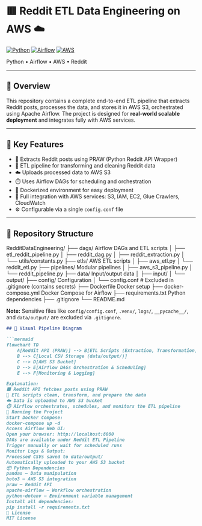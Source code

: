 # 🟥 Reddit ETL Data Engineering on AWS ☁️

[![Python](https://img.shields.io/badge/python-3.8%2B-blue)](https://www.python.org/)
[![Airflow](https://img.shields.io/badge/Apache%20Airflow-2.7-orange)](https://airflow.apache.org/)
[![AWS](https://img.shields.io/badge/AWS-S3%2C%20IAM%2C%20EC2-lightgrey)](https://aws.amazon.com/)

Python • Airflow • AWS • Reddit

---

## 🔹 Overview

This repository contains a complete end-to-end ETL pipeline that extracts Reddit posts, processes the data, and stores it in AWS S3, orchestrated using Apache Airflow. The project is designed for **real-world scalable deployment** and integrates fully with AWS services.

---

## 🔹 Key Features

- 📝 Extracts Reddit posts using PRAW (Python Reddit API Wrapper)
- 🔄 ETL pipeline for transforming and cleaning Reddit data
- ☁️ Uploads processed data to AWS S3
- ⏱️ Uses Airflow DAGs for scheduling and orchestration
- 🐳 Dockerized environment for easy deployment
- 🔐 Full integration with AWS services: S3, IAM, EC2, Glue Crawlers, CloudWatch
- ⚙️ Configurable via a single `config.conf` file

---

## 📂 Repository Structure



RedditDataEngineering/
├── dags/ Airflow DAGs and ETL scripts
│ ├── etl_reddit_pipeline.py
│ ├── reddit_dag.py
│ ├── reddit_extraction.py
│ └── utils/constants.py
├── etls/ AWS ETL scripts
│ ├── aws_etl.py
│ └── reddit_etl.py
├── pipelines/ Modular pipelines
│ ├── aws_s3_pipeline.py
│ └── reddit_pipeline.py
├── data/ Input/output data
│ ├── input/
│ └── output/
├── config/ Configuration
│ └── config.conf # Excluded in .gitignore (contains secrets)
├── Dockerfile Docker setup
├── docker-compose.yml Docker Compose for Airflow
├── requirements.txt Python dependencies
├── .gitignore
└── README.md

**Note:** Sensitive files like `config/config.conf`, `.venv/`, `logs/`, `__pycache__/`, and `data/output/` are excluded via `.gitignore`.

```markdown
## 🚀 Visual Pipeline Diagram

```mermaid
flowchart TD
    A[Reddit API (PRAW)] --> B[ETL Scripts (Extraction, Transformation, Loading)]
    B --> C[Local CSV Storage (data/output/)]
    C --> D[AWS S3 Bucket]
    D --> E[Airflow DAGs Orchestration & Scheduling]
    E --> F[Monitoring & Logging]

Explanation:
🟥 Reddit API fetches posts using PRAW
🔄 ETL scripts clean, transform, and prepare the data
☁️ Data is uploaded to AWS S3 bucket
⏱️ Airflow orchestrates, schedules, and monitors the ETL pipeline
🐳 Running the Project
Start Docker Compose:
docker-compose up -d
Access Airflow Web UI:
Open your browser: http://localhost:8080
DAGs are available under Reddit ETL Pipeline
Trigger manually or wait for scheduled runs
Monitor Logs & Output:
Processed CSVs saved to data/output/
Automatically uploaded to your AWS S3 bucket
📦 Python Dependencies
pandas – Data manipulation
boto3 – AWS S3 integration
praw – Reddit API
apache-airflow – Workflow orchestration
python-dotenv – Environment variable management
Install all dependencies:
pip install -r requirements.txt
📝 License
MIT License

